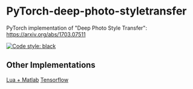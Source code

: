 # PyTorch-deep-photo-styletransfer
PyTorch implementation of "Deep Photo Style Transfer": https://arxiv.org/abs/1703.07511

[![Code style: black](https://img.shields.io/badge/code%20style-black-000000.svg)](https://github.com/ambv/black)

## Other Implementations

[Lua + Matlab](https://github.com/luanfujun/deep-photo-styletransfer)
[Tensorflow](https://github.com/LouieYang/deep-photo-styletransfer-tf)
